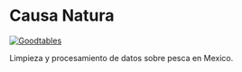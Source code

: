 # Causa Natura

[![Goodtables](https://goodtables.io/badge/github/frictionlessdata/causanatura.svg)](https://goodtables.io/github/frictionlessdata/causanatura)


Limpieza y procesamiento de datos sobre pesca en Mexico.
